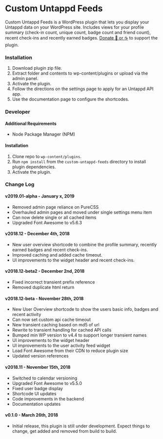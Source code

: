 # Custom Untappd Feeds
Custom Untappd Feeds is a WordPress plugin that lets you display your Untappd data on your WordPress site. Includes views for your profile summary (check-in count, unique count, badge count and friend count), recent check-ins and recently earned badges. [Donate :beers: or :coffee:](https://ko-fi.com/alexjustesen) to support the plugin.

### Installation

1. Download plugin zip file.
2. Extract folder and contents to wp-content/plugins or upload via the admin panel.
3. Activate the plugin.
4. Follow the directions on the settings page to apply for an Untappd API app.
5. Use the documentation page to configure the shortcodes.

### Developer

#### Additional Requirements
* Node Package Manager (NPM)

#### Installation
1. Clone repo to `wp-content/plugins`.
2. Run `npm install` from the `custom-untappd-feeds` directory to install plugin dependencies.
3. Activate the plugin.

### Change Log

#### v2019.01-alpha - January x, 2019
* Removed admin page reliance on PureCSS
* Overhauled admin pages and moved under single settings menu item
* Can now delete single or all cached items
* Upgraded Font Awesome to v5.6.3

#### v2018.12 - December 4th, 2018
* New user overview shortcode to combine the profile summary, recently earned badges and recent check-ins.
* Improved caching and added cache timeout.
* UI improvements to the widget header and recent check-ins.

#### v2018.12-beta2 - December 2nd, 2018
* Fixed incorrect transient prefix reference
* Removed duplicate html return

#### v2018.12-beta - November 28th, 2018
* New User Overview shortcode to show the users basic info, badges and recent activity
* Can now set custom api cache timeout
* New transient caching based on md5 of url
* Rewrite to transient handling for cached API calls
* Bumped min WP version to v4.4 to support longer transient names
* UI improvements to the widget header
* UI improvements to the user activity feed widget
* Load Font Awesome from their CDN to reduce plugin size
* Updated version references

#### v2018.11 - November 15th, 2018
* Switched to calendar versioning
* Upgraded Font Awesome to v5.5.0
* Fixed user badge display
* Shortcode UI updates
* Code improvements in the backend
* Documentation updates

#### v0.1.0 - March 26th, 2018
* Initial release, this plugin is still under development. Expect things to change, get added and removed from build to build.
